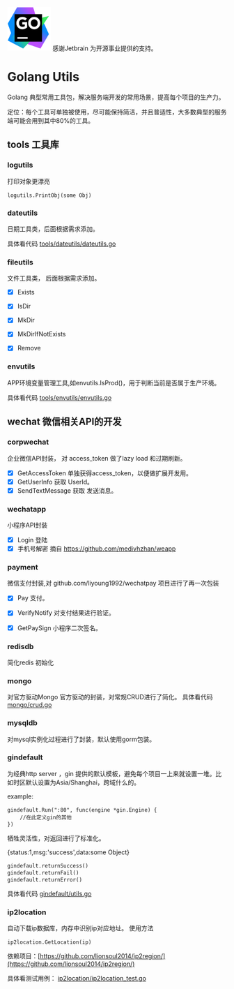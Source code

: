 [<img src="goland.png" width="100" height="100">](https://www.jetbrains.com/?from=goutils) 
 感谢Jetbrain 为开源事业提供的支持。

# Golang Utils

Golang 典型常用工具包，解决服务端开发的常用场景，提高每个项目的生产力。
 
定位：每个工具可单独被使用，尽可能保持简洁，并且普适性，大多数典型的服务端可能会用到其中80%的工具。  

## tools 工具库 
### logutils 

打印对象更漂亮
```
logutils.PrintObj(some Obj)
```

### dateutils 
日期工具类，后面根据需求添加。

具体看代码 [tools/dateutils/dateutils.go](tools/dateutils/dateutils.go)

### fileutils 
文件工具类， 后面根据需求添加。


- [x] Exists
- [x] IsDir  
- [x] MkDir 
- [x] MkDirIfNotExists 
- [x] Remove 


### envutils
APP环境变量管理工具,如envutils.IsProd()，用于判断当前是否属于生产环境。

具体看代码 [tools/envutils/envutils.go](tools/envutils/envutils.go)



## wechat 微信相关API的开发
### corpwechat 
企业微信API封装， 对 access_token 做了lazy load 和过期刷新。

- [x] GetAccessToken 单独获得access_token，以便做扩展开发用。
- [x] GetUserInfo 获取 UserId。
- [x] SendTextMessage 获取 发送消息。

### wechatapp
小程序API封装

- [x] Login 登陆
- [x] 手机号解密 摘自 https://github.com/medivhzhan/weapp

### payment

微信支付封装,对 github.com/liyoung1992/wechatpay 项目进行了再一次包装

- [x] Pay 支付。
- [x] VerifyNotify 对支付结果进行验证。
- [x] GetPaySign 小程序二次签名。



### redisdb
简化redis 初始化

### mongo
对官方驱动Mongo 官方驱动的封装，对常规CRUD进行了简化。
具体看代码 [mongo/crud.go](mongo/crud.go)


### mysqldb
对mysql实例化过程进行了封装，默认使用gorm包装。
 
 
### gindefault

为经典http server ，gin 提供的默认模板，避免每个项目一上来就设置一堆。比如时区默认设置为Asia/Shanghai，跨域什么的。

example:
```
gindefault.Run(":80", func(engine *gin.Engine) {
    //在此定义gin的其他
})
```

牺牲灵活性，对返回进行了标准化。

{status:1,msg:'success',data:some Object}

```
gindefault.returnSuccess()
gindefault.returnFail()
gindefault.returnError()
```

具体看代码 [gindefault/utils.go](gindefault/utils.go)


### ip2location 
自动下载ip数据库，内存中识别ip对应地址。
使用方法 

```
ip2location.GetLocation(ip)
```

依赖项目：[https://github.com/lionsoul2014/ip2region/](https://github.com/lionsoul2014/ip2region/)

具体看测试用例： [ip2location/ip2location_test.go](ip2location/ip2location_test.go)
